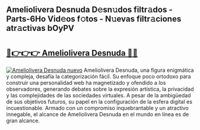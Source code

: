 ## Ameliolivera Desnuda D𝚎sn𝚞dos filtr𝚊dos - Parts-6Ho Vid𝚎os f𝚘tos - N𝚞evas filtr𝚊ciones atr𝚊ctivas bOyPV

# <h2><a href="http://mb8j8kw.tromn.icu/?c=Ameliolivera+Desnuda">🔗👉👉👉 Ameliolivera Desnuda 🔗🔗</a></h2>

[![Ameliolivera Desnuda nuevo](https://i.imgur.com/pEAQMta.gif)](http://mb8j8kw.tromn.icu/?c=Ameliolivera+Desnuda)
Ameliolivera Desnuda, una figura enigmática y compleja, desafía la categorización fácil. Su enfoque poco ortodoxo para construir una personalidad web ha magnetizado y ofendido a los observadores, generando debates sobre la expresión artística, la privacidad y las complejidades de las sociedades virtuales. A pesar de la ambigüedad de sus objetivos futuros, su papel en la configuración de la esfera digital es incuestionable. Armado con un compromiso inquebrantable y un atractivo innegable, el alcance de Ameliolivera Desnuda en el mundo en línea es de gran alcance.
